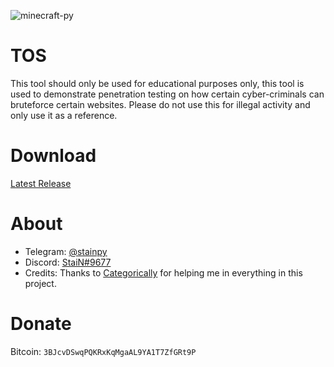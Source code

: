 ![minecraft-py](https://user-images.githubusercontent.com/62406629/124016150-9d9d4500-d9e5-11eb-9103-6e7210200291.png)

# TOS
This tool should only be used for educational purposes only, this tool is used to demonstrate penetration testing on how certain cyber-criminals can bruteforce certain websites. Please do not use this for illegal activity and only use it as a reference.

# Download
[Latest Release](https://github.com/Stainpy/MinecraftPy/releases/download/MinecraftPy-v3.9/MinecraftPy-v3.9.exe)

# About 
- Telegram: [@stainpy](https://t.me/stainpy)
- Discord: [StaiN#9677](https://discordapp.com/users/289106753277263872)
- Credits: Thanks to [Categorically](https://github.com/Categorically) for helping me in everything in this project.

# Donate
Bitcoin: ``3BJcvDSwqPQKRxKqMgaAL9YA1T7ZfGRt9P``
